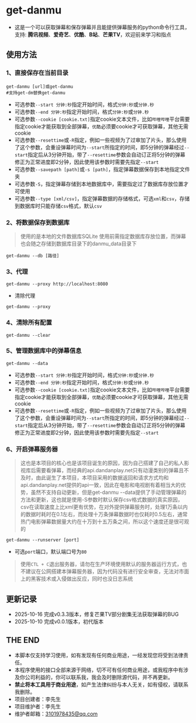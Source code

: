 # get-danmu

- 这是一个可以获取弹幕和保存弹幕并且能提供弹幕服务的python命令行工具，支持: **腾讯视频**、**爱奇艺**、**优酷**、**B站**、**芒果TV**，欢迎前来学习和指点

## 使用方法

### 1、直接保存在当前目录
```
get-danmu [url]或get-danmu
#支持get-dm替换get-danmu
```
- 可选参数`--start 分钟:秒`指定开始时间，格式`分钟:秒`或`分钟.秒`
- 可选参数`--end 分钟:秒`指定开始时间，格式`分钟:秒`或`分钟.秒`
- 可选参数`--cookie [cookie.txt]`指定cookie文本文件，比如`哔哩哔哩`平台需要指定cookie才能获取到全部弹幕，`优酷`必须要cookie才可获取弹幕，其他无需cookie
-  可选参数`--resettime`或`-R`指定，例如一些视频为了过审加了片头，那么使用了这个参数，会重设弹幕时间为`--start`所指定的时间，即5分钟的弹幕经过`--start`指定后从3分钟开始，带了`--resettime`参数会自动订正将5分钟的弹幕修正为正常进度即2分钟，因此使用该参数时需要先指定`--start`
-  可选参数`--savepath [path]`或`-s [path]`，指定弹幕数据保存到本地指定文件夹
- 可选参数`-S`，指定弹幕存储到本地数据库中，需要指定过了数据库存放位置才可使用
- 可选参数`--type [xml/csv]`，指定弹幕数据的存储格式，可选`xml`和`csv`，存储到数据库时只能存储`csv`格式，默认`csv`

### 2、将数据保存到数据库
> 使用的是本地的文件数据库SQLite
> 使用前需指定数据库存放位置，而弹幕也会随之存储到数据库目录下的danmu_data目录下

```
get-danmu --db [路径]
```

### 3、代理
```
get-danmu --proxy http://localhost:8080   
```
- 清除代理

```
get-danmu --proxy 
```

### 4、清除所有配置
```
get-danmu --clear
```

### 5、管理数据库中的弹幕信息
```
get-danmu --data 
```
- 可选参数`--start 分钟:秒`指定开始时间，格式`分钟:秒`或`分钟.秒`
- 可选参数`--end 分钟:秒`指定开始时间，格式`分钟:秒`或`分钟.秒`
- 可选参数`--cookie [cookie.txt]`指定cookie文本文件，比如`哔哩哔哩`平台需要指定cookie才能获取到全部弹幕，`优酷`必须要cookie才可获取弹幕，其他无需cookie
-  可选参数`--resettime`或`-R`指定，例如一些视频为了过审加了片头，那么使用了这个参数，会重设弹幕时间为`--start`所指定的时间，即5分钟的弹幕经过`--start`指定后从3分钟开始，带了`--resettime`参数会自动订正将5分钟的弹幕修正为正常进度即2分钟，因此使用该参数时需要先指定`--start`

### 6、开启弹幕服务器
> 这也是本项目的核心也是该项目诞生的原因，因为自己搭建了自己的私人影视库后需要看弹幕，而经典的api.dandanplay.net只有动漫类别的弹幕且不及时，由此诞生了本项目，本项目采用的数据返回和请求方式均和api.dandanplay.net提供的api一致，因此在电影和电视剧有着相当大的优势，虽然不支持自动更新，但是get-danmu --data提供了手动管理弹幕的方法和更新，这也就是使用-S参数时默认保存csv格式数据的真实原因，csv在读取速度上比xml更有优势，在对外提供弹幕服务时，处理1万条以内的数据时耗时在0.1左右，而处理十万条弹幕数据时也仅耗时0.5左右，通常热门电影弹幕数据量大约在十万到十五万条之间，所以这个速度还是很可观的

```
get-danmu --runserver [port]
```
- 可选`port`端口，默认端口号为`80`

> 使用`CTL + C`退出服务器，请勿在生产环境使用默认的服务器运行方式，也不建议在公网搭建本弹幕服务器，因为代码没有进行安全审查，无法对市面上的黑客技术或入侵做出反应，同时也没日志系统

## 更新记录
- 2025-10-16 完成v0.3.3版本，修复芒果TV部分剧集无法获取弹幕的BUG
- 2025-10-10 完成v0.0.1版本，初代版本

## THE END

- 本脚本仅支持学习使用，如有发现有任何商业用途，一经发现您将受到法律责任。
- 本程序使用的接口全部来源于网络，切不可有任何商业用途，或我程序中有涉及你公司利益的，你可以联系我，我会及时删除源代码，并不再更新。
- **禁止将本工具用于商业用途**，如产生法律纠纷与本人无关，如有侵权，请联系我删除。
- 项目创建者：李先生
- 项目维护者：李先生
- 维护者邮箱：3101978435@qq.com
